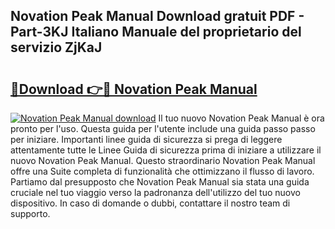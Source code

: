 ## Novation Peak Manual Download gratuit PDF - Part-3KJ Italiano Manuale del proprietario del servizio ZjKaJ

# <h2><a href="http://dfgde6.blite.top/?on=Novation+Peak+Manual">🔗Download 👉🔴 Novation Peak Manual</a></h2>

[![Novation Peak Manual download](https://i.imgur.com/lujVjoI.png)](http://dfgde6.blite.top/?on=Novation+Peak+Manual)
Il tuo nuovo Novation Peak Manual è ora pronto per l'uso. Questa guida per l'utente include una guida passo passo per iniziare. Importanti linee guida di sicurezza si prega di leggere attentamente tutte le Linee Guida di sicurezza prima di iniziare a utilizzare il nuovo Novation Peak Manual. Questo straordinario Novation Peak Manual offre una Suite completa di funzionalità che ottimizzano il flusso di lavoro. Partiamo dal presupposto che Novation Peak Manual sia stata una guida cruciale nel tuo viaggio verso la padronanza dell'utilizzo del tuo nuovo dispositivo. In caso di domande o dubbi, contattare il nostro team di supporto.
